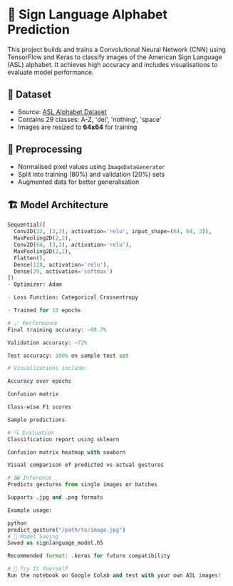 
# 🧠 Sign Language Alphabet Prediction

This project builds and trains a Convolutional Neural Network (CNN) using TensorFlow and Keras to classify images of the American Sign Language (ASL) alphabet. It achieves high accuracy and includes visualisations to evaluate model performance.

## 📂 Dataset

- Source: [ASL Alphabet Dataset](https://www.kaggle.com/datasets/grassknoted/asl-alphabet)
- Contains 29 classes: A-Z, 'del', 'nothing', 'space'
- Images are resized to **64x64** for training

## 🧪 Preprocessing

- Normalised pixel values using `ImageDataGenerator`
- Split into training (80%) and validation (20%) sets
- Augmented data for better generalisation

## 🏗️ Model Architecture

```python
Sequential([
  Conv2D(32, (3,3), activation='relu', input_shape=(64, 64, 3)),
  MaxPooling2D(2,2),
  Conv2D(64, (3,3), activation='relu'),
  MaxPooling2D(2,2),
  Flatten(),
  Dense(128, activation='relu'),
  Dense(29, activation='softmax')
])
- Optimizer: Adam

- Loss Function: Categorical Crossentropy

- Trained for 10 epochs

# 📈 Performance
Final training accuracy: ~99.7%

Validation accuracy: ~72%

Test accuracy: 100% on sample test set

# Visualizations include:

Accuracy over epochs

Confusion matrix

Class-wise F1 scores

Sample predictions

# 🔍 Evaluation
Classification report using sklearn

Confusion matrix heatmap with seaborn

Visual comparison of predicted vs actual gestures

# 🖼️ Inference
Predicts gestures from single images or batches

Supports .jpg and .png formats

Example usage:

python
predict_gesture("/path/to/image.jpg")
# 💾 Model Saving
Saved as signlanguage_model.h5

Recommended format: .keras for future compatibility

# 🚀 Try It Yourself
Run the notebook on Google Colab and test with your own ASL images!

